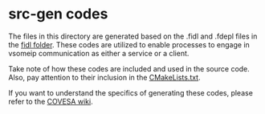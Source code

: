 # src-gen codes

The files in this directory are generated based on the .fidl and .fdepl files in the [fidl folder](../fidl/). These codes are utilized to enable processes to engage in vsomeip communication as either a service or a client.

Take note of how these codes are included and used in the source code. Also, pay attention to their inclusion in the [CMakeLists.txt](../CMakeLists.txt).

If you want to understand the specifics of generating these codes, please refer to the [COVESA wiki](https://github.com/COVESA/capicxx-core-tools/wiki/Loading-Bindings-And-Libraries).
